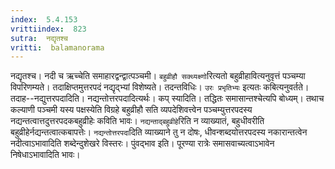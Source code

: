 ```yaml
---
index:  5.4.153
vrittiindex:  823
sutra:  नद्यृतश्च
vritti:  balamanorama 
---
```


नद्यृतश्च। नदी च ऋच्चेति समाहारद्वन्द्वात्पञ्चमी। `बहुव्रीहौ सक्थ्यक्ष्णो`रित्यतो बहुव्रीहावित्यनुवृत्तं पञ्चम्या विपरिणम्यते। तदाक्षिप्तमुत्तरपदं नद्यृद्भ्यां विशेष्यते। तदन्तविधिः। `उरः प्रभृतिभ्यः` इत्यतः कबित्यनुवर्तते। तदाह--नद्युत्तरपदादिति। नद्यन्तोत्तरपदादित्यर्थः। कप् स्यादिति। तद्धितः समासान्तश्चेत्यपि बोध्यम्। तथाच कल्याणी पञ्चमी यस्य पक्षस्येति विग्रहे बहुव्रीहौ सति व्यपदेशिवत्त्वेन पञ्चम्युत्तरपदस्य नद्यन्तत्वात्तदुत्तरपदकबहुव्रीहेः कविति भावः। `नद्यन्ताद्बहुव्रीहे`रिति न व्याख्यातं, बहुधीवरीति बहुव्रीहेर्नद्यन्तत्वात्कबापत्तेः। `नद्यन्तोत्तरपदा`दिति व्याख्याने तु न दोषः, धीवन्शब्दयोत्तरपदस्य नकारान्तत्वेन नदीत्वाऽभावादिति शब्देन्दुशेखरे विस्तरः। पुंवद्भाव इति। पूरण्या रात्रेः समासवाच्यत्वाऽभावेन निषेधाऽभावादिति भावः। 

